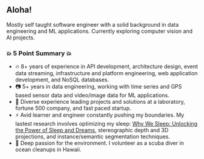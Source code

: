 ## Aloha!

Mostly self taught software engineer with a solid background in data engineering and ML applications. Currently exploring computer vision and AI projects.

### 💥 5 Point Summary 💥

- 🔥 8+ years of experience in API development, architecture design, event data streaming, infrastructure and platform engineering, web application development, and NoSQL databases.
- 📷 5+ years in data engineering, working with time series and GPS based sensor data and video/image data for ML applications.
- 👯 Diverse experience leading projects and solutions at a laboratory, fortune 500 company, and fast paced startup.
- ⚡ Avid learner and engineer constantly pushing my boundaries. My lastest research involves optimizing my sleep: [Why We Sleep: Unlocking the Power of Sleep and Dreams](https://www.amazon.com/Why-We-Sleep-Unlocking-Dreams/dp/1501144316), stereographic depth and 3D projections, and instance/semantic segmentation techniques.
- 🌱 Deep passion for the environment. I volunteer as a scuba diver in ocean cleanups in Hawaii.

<!--
**jackmead515/jackmead515** is a ✨ _special_ ✨ repository because its `README.md` (this file) appears on your GitHub profile.

Here are some ideas to get you started:

- 🔭 I’m currently working on ...
- 🌱 I’m currently learning ...
- 👯 I’m looking to collaborate on ...
- 🤔 I’m looking for help with ...
- 💬 Ask me about ...
- 📫 How to reach me: ...
- 😄 Pronouns: ...
- ⚡ Fun fact: ...
-->
